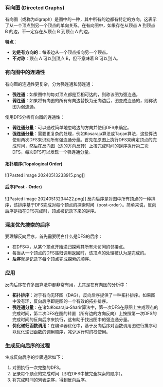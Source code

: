 ### 有向图 (Directed Graphs)

有向图（或称为digraph）是图中的一种，其中所有的边都有特定的方向。这表示了从一个顶点到另一个顶点的单向关系。在有向图中，如果存在从顶点 A 到顶点 B 的边，不一定存在从顶点 B 到顶点 A 的边。

**特点**：
- **边是有方向的**：每条边从一个顶点指向另一个顶点。
- **不对称**：顶点 A 可以到顶点 B，但不意味着 B 可以到 A。

### 有向图中的连通性

有向图的连通性更复杂，分为强连通和弱连通：
- **强连通**：如果图中的每对顶点都是互相可达的，则称该图为强连通。
- **弱连通**：如果将有向图的所有有向边替换为无向边后，图变成连通的，则称该图为弱连通。

使用DFS分析有向图的连通性：
- **弱连通分量**：可以通过简单地忽略边的方向并使用DFS来确定。
- **强连通分量**：需要更复杂的处理，例如Kosaraju算法或Tarjan算法，这些算法使用两次DFS来识别所有强连通分量。首先在原图上执行DFS来确定顶点的完成时间，然后在反向图（边的方向反转）上按完成时间的逆序执行第二次DFS。每次DFS可以发现一个强连通分量。

#### 拓扑顺序(Topological Order)
![[Pasted image 20240513233915.png]]

#### 后序(Post - Order)
![[Pasted image 20240513234422.png]]
反向后序是对图中所有顶点的一种排序，该排序基于DFS完成对每个顶点的探索时间（post-order）。简单来说，反向后序是指在DFS完成时，顶点被记录下来的逆序。

### 深度优先搜索的后序
要理解反向后序，首先需要明白什么是DFS的后序：
- 在DFS中，从某个顶点开始递归探索其所有未访问的邻接点。
- 每当从一个顶点的DFS递归调用返回时，该顶点的处理被认为是完成的。
- **后序**就是记录下每个顶点完成探索的顺序。

### 应用
反向后序在许多图算法中都非常有用，尤其是在有向图的分析中：
- **拓扑排序**：对于有向无环图（DAG），反向后序提供了一种拓扑排序。如果图中没有环，反向后序即是图的一个有效的拓扑排序。
- **强连通分量**：在诸如Kosaraju-Sharir算法中，第一次DFS在原图上生成顶点的完成时间，第二次DFS在图的转置（所有边的方向反向）上按照第一次DFS的完成时间的反向后序来执行，这有助于找出图中的强连通分量。
- **优化递归函数调用**：在编译器优化中，基于反向后序对函数调用图进行排序可以优化递归函数的调用顺序，减少运行时的栈使用。

### 生成反向后序的过程
生成反向后序的步骤通常如下：
1. 对图执行一次完整的DFS。
2. 记录每个顶点的完成时间（即在DFS中被完全探索的顺序）。
3. 将完成时间的列表逆序，得到反向后序。